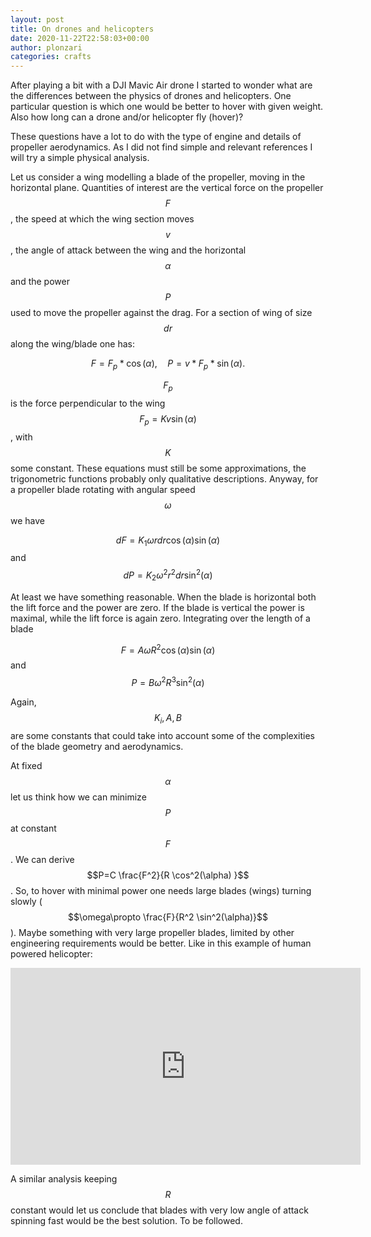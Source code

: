 ```yaml
---
layout: post
title: On drones and helicopters
date: 2020-11-22T22:58:03+00:00
author: plonzari
categories: crafts
---
```


After playing a bit with a DJI Mavic Air drone I started to wonder what are the differences between the physics of 
drones and helicopters. One particular question is which one would be better to hover with given weight. Also
how long can a drone and/or helicopter fly (hover)?

These questions have a lot to do with the type of engine and details of propeller aerodynamics. As I did not find
simple and relevant references I will try a simple physical analysis.

Let us consider a wing modelling a blade of the propeller, moving in the horizontal plane. Quantities of interest are 
the vertical force on the propeller $$F$$, the speed at which the wing section moves $$v$$, the angle of attack 
between the wing and the horizontal $$\alpha$$ and the power $$P$$ used to move the propeller against the drag.
For a section of wing of size $$dr$$ along the wing/blade one has:

$$ F = F_p * \cos(\alpha), \quad P= v * F_p *\sin(\alpha).$$

$$F_p$$ is the force perpendicular to the wing $$ F_p=K v \sin(\alpha) $$, with $$K$$ some constant. 
These equations must still be some approximations, the trigonometric functions probably only qualitative 
descriptions. Anyway, for a propeller blade rotating with angular speed $$\omega$$ we have

$$ dF=K_1 \omega r dr \cos(\alpha) \sin(\alpha)$$ and  $$dP=K_2 \omega^2 r^2 dr  \sin^2(\alpha)$$

At least we have something reasonable. When the blade is horizontal both the lift force and the power are zero. 
If the blade is vertical the power is maximal, while the lift force is again zero. Integrating over the length of 
a blade 

$$ F=A \omega R^2 \cos(\alpha) \sin(\alpha)$$ and  $$P=B \omega^2 R^3  \sin^2(\alpha)$$



Again, $$K_i, A,B $$ are some constants that could take into account some of the complexities of the blade 
geometry and aerodynamics.

At fixed $$\alpha$$ let us think how we can minimize $$P$$ at constant $$F$$. We can derive 
$$P=C \frac{F^2}{R \cos^2(\alpha) }$$. So, to hover with minimal power one needs large blades (wings) turning slowly
($$\omega\propto \frac{F}{R^2 \sin^2(\alpha)}$$). Maybe something with very large propeller blades, limited by other engineering
requirements would be better. Like in this example of human powered helicopter:

<div style="text-align: center">
<iframe width="560" height="315" src="https://www.youtube.com/embed/zDq10GsbVJU" frameborder="0" allow="accelerometer; autoplay; clipboard-write; encrypted-media; gyroscope; picture-in-picture" allowfullscreen></iframe>
</div>

A similar analysis keeping $$R$$ constant would let us conclude that blades with very low angle of attack spinning fast
would be the best solution. To be followed.  